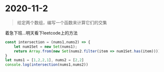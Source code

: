 # 2020-11-2 

>给定两个数组，编写一个函数来计算它们的交集

着急下班...明天看下leetcode上的方法
```js
const intersection = (nums1,nums2) => {
    let num1Set = new Set(nums1);
    return Array.from(new Set(nums2.filter(item => num1Set.has(item))))
}
let nums1 = [1,2,2,1], nums2 = [2,2]
console.log(intersection(nums1,nums2))
```